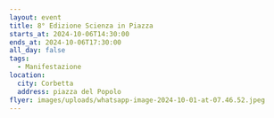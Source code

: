 ```yaml
---
layout: event
title: 8° Edizione Scienza in Piazza
starts_at: 2024-10-06T14:30:00
ends_at: 2024-10-06T17:30:00
all_day: false
tags:
  - Manifestazione
location:
  city: Corbetta
  address: piazza del Popolo
flyer: images/uploads/whatsapp-image-2024-10-01-at-07.46.52.jpeg
---
```

